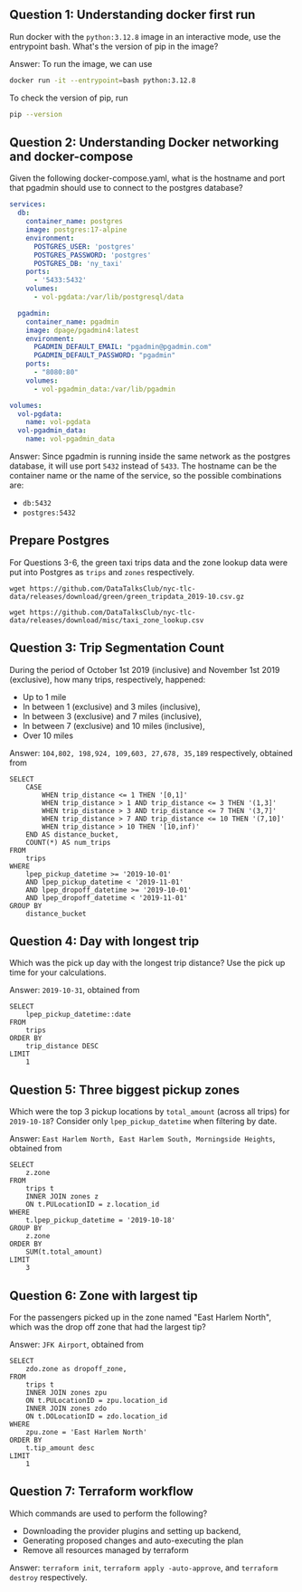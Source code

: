 ## Question 1: Understanding docker first run
Run docker with the `python:3.12.8` image in an interactive mode, use the entrypoint bash. What's the version of pip in the image?

Answer:
To run the image, we can use
```bash
docker run -it --entrypoint=bash python:3.12.8 
```
To check the version of pip, run
```bash
pip --version
```
## Question 2: Understanding Docker networking and docker-compose

Given the following docker-compose.yaml, what is the hostname and port that pgadmin should use to connect to the postgres database?

```yaml
services:
  db:
    container_name: postgres
    image: postgres:17-alpine
    environment:
      POSTGRES_USER: 'postgres'
      POSTGRES_PASSWORD: 'postgres'
      POSTGRES_DB: 'ny_taxi'
    ports:
      - '5433:5432'
    volumes:
      - vol-pgdata:/var/lib/postgresql/data

  pgadmin:
    container_name: pgadmin
    image: dpage/pgadmin4:latest
    environment:
      PGADMIN_DEFAULT_EMAIL: "pgadmin@pgadmin.com"
      PGADMIN_DEFAULT_PASSWORD: "pgadmin"
    ports:
      - "8080:80"
    volumes:
      - vol-pgadmin_data:/var/lib/pgadmin  

volumes:
  vol-pgdata:
    name: vol-pgdata
  vol-pgadmin_data:
    name: vol-pgadmin_data
```
Answer: Since pgadmin is running inside the same network as the postgres database, it will use port `5432` instead of `5433`. The hostname can be the container name or the name of the service, so the possible combinations are:
- `db:5432`
- `postgres:5432`

## Prepare Postgres
For Questions 3-6, the green taxi trips data and the zone lookup data were put into Postgres as `trips` and `zones` respectively.

```
wget https://github.com/DataTalksClub/nyc-tlc-data/releases/download/green/green_tripdata_2019-10.csv.gz

wget https://github.com/DataTalksClub/nyc-tlc-data/releases/download/misc/taxi_zone_lookup.csv
``` 

## Question 3: Trip Segmentation Count 
During the period of October 1st 2019 (inclusive) and November 1st 2019 (exclusive), how many trips, respectively, happened:
- Up to 1 mile
- In between 1 (exclusive) and 3 miles (inclusive),
- In between 3 (exclusive) and 7 miles (inclusive),
- In between 7 (exclusive) and 10 miles (inclusive),
- Over 10 miles

Answer: `104,802, 198,924, 109,603, 27,678, 35,189` respectively, obtained from
```postgresql
SELECT 
    CASE 
        WHEN trip_distance <= 1 THEN '[0,1]'
        WHEN trip_distance > 1 AND trip_distance <= 3 THEN '(1,3]'
        WHEN trip_distance > 3 AND trip_distance <= 7 THEN '(3,7]'
        WHEN trip_distance > 7 AND trip_distance <= 10 THEN '(7,10]'
        WHEN trip_distance > 10 THEN '[10,inf)'
    END AS distance_bucket,
    COUNT(*) AS num_trips
FROM
    trips
WHERE
    lpep_pickup_datetime >= '2019-10-01'
    AND lpep_pickup_datetime < '2019-11-01' 
    AND lpep_dropoff_datetime >= '2019-10-01' 
    AND lpep_dropoff_datetime < '2019-11-01'
GROUP BY
    distance_bucket
```

## Question 4: Day with longest trip
Which was the pick up day with the longest trip distance? Use the pick up time for your calculations.

Answer: `2019-10-31`, obtained from
```postgresql
SELECT
    lpep_pickup_datetime::date
FROM
    trips
ORDER BY
    trip_distance DESC
LIMIT 
    1
```
## Question 5: Three biggest pickup zones
Which were the top 3 pickup locations by `total_amount` (across all trips) for `2019-10-18`? Consider only `lpep_pickup_datetime` when filtering by date.

Answer: `East Harlem North, East Harlem South, Morningside Heights`, obtained from
```postgresql
SELECT
    z.zone
FROM 
    trips t
    INNER JOIN zones z
    ON t.PULocationID = z.location_id
WHERE
    t.lpep_pickup_datetime = '2019-10-18'
GROUP BY
    z.zone
ORDER BY
    SUM(t.total_amount)
LIMIT 
    3
```
## Question 6: Zone with largest tip
For the passengers picked up in the zone named "East Harlem North", which was the drop off zone that had the largest tip?

Answer: `JFK Airport`, obtained from
```postgresql
SELECT
    zdo.zone as dropoff_zone,
FROM 
    trips t
    INNER JOIN zones zpu
    ON t.PULocationID = zpu.location_id
    INNER JOIN zones zdo
    ON t.DOLocationID = zdo.location_id
WHERE
    zpu.zone = 'East Harlem North'
ORDER BY
    t.tip_amount desc
LIMIT 
    1
```
## Question 7: Terraform workflow
Which commands are used to perform the following?

- Downloading the provider plugins and setting up backend,
- Generating proposed changes and auto-executing the plan
- Remove all resources managed by terraform

Answer: `terraform init`,  `terraform apply -auto-approve`, and `terraform destroy` respectively.

